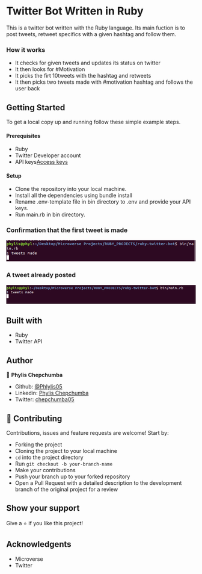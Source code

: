 # Twitter Bot Written in Ruby

This is a twitter bot written with the Ruby language. Its main fuction is to post tweets, retweet specifics with a given hashtag and follow them.

### How it works

- It checks for given tweets and updates its status on twitter
- It then looks for #Motivation
- It picks the firt 10tweets with the hashtag and retweets
- It then picks two tweets made with #motivation hashtag and follows the user back

## Getting Started

To get a local copy up and running follow these simple example steps.

#### Prerequisites

- Ruby
- Twitter Developer account
- API keys[Access keys](https://developer.twitter.com/en/apply-for-access)

#### Setup

- Clone the repository into your local machine.
- Install all the dependencies using bundle install
- Rename .env-template file in bin directory to .env and provide your API keys.
- Run main.rb in bin directory.

### Confirmation that the first tweet is made

![screenshot](11.png)

### A tweet already posted

![screenshot](12.png)

## Built with

- Ruby
- Twitter API

## Author

👤 **Phylis Chepchumba**

- Github: [@Phlylis05](https://github.com/phlylis05)
- Linkedin: [Phylis Chepchumba](https://linkedin.com/PhylisChepchumba)
- Twitter: [chepchumba05](https://twitter.com/chepchumba05)

## 🤝 Contributing

Contributions, issues and feature requests are welcome! Start by:

- Forking the project
- Cloning the project to your local machine
- `cd` into the project directory
- Run `git checkout -b your-branch-name`
- Make your contributions
- Push your branch up to your forked repository
- Open a Pull Request with a detailed description to the development branch of the original project for a review

## Show your support

Give a ⭐️ if you like this project!

## Acknowledgents

- Microverse
- Twitter